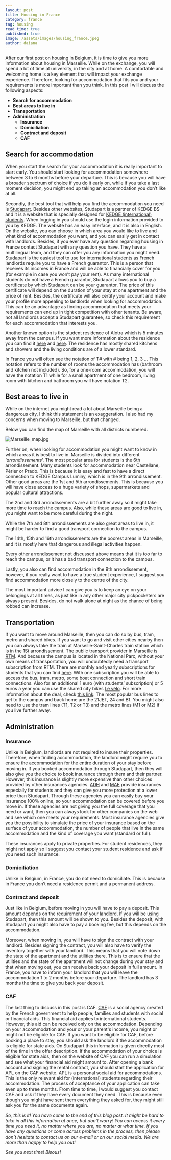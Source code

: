 ```yaml
---
layout: post
title: Housing in France
category: france
tag: housing
read_time: true
published: true
image: /assets/images/housing_france.jpeg
author: daiana
---
```

After our first post on housing in Belgium, it is time to give you more information about housing in Marseille. While on the exchange, you will spend a lot of time at university, in the city and at home. A comfortable and welcoming home is a key element that will impact your exchange experience. Therefore, looking for accommodation that fits you and your requirements is more important than you think. In this post I will discuss the following aspects:

- **Search for accommodation**
- **Best areas to live in**
- **Transportation**
- **Administration**
  - **Insurance**
  - **Domiciliation**
  - **Contract and deposit**
  - **CAF**

## Search for accommodation
When you start the search for your accommodation it is really important to start early. You should start looking for accommodation somewhere between 3 to 6 months before your departure. This is because you will have a broader spectrum of choice if you do it early on, while if you take a last moment decision, you might end up taking an accommodation you don’t like at all. 

Secondly, the best tool that will help you find the accommodation you need is [Studapart](https://www.studapart.com/en). Besides other websites, Studapart is a partner of KEDGE BS and it is a website that is specially designed for [KEDGE (international) students](https://kedge.studapart.com/en). When logging in you should use the login information provided to you by KEDGE.  The website has an easy interface, and it is also in English. On the website, you can choose in which area you would like to live and what kind of accommodation you want, and you can easily get in contact with landlords. 
Besides, if you ever have any question regarding housing in France contact Studapart with any question you have. They have a multilingual team, and they can offer you any information you might need. 
Studapart is the easiest tool to use for international students as French landlords require you to have a French guarantor. This is a person that receives its incomes in France and will be able to financially cover for you (for example in case you won’t pay your rent). As many international students do not have a French guarantor, Studapart allows you to buy a certificate by which Studapart can be your guarantor. The price of this certificate will depend on the duration of your stay at one apartment and the price of rent. Besides, the certificate will also certify your account and make your profile more appealing to landlords when looking for accommodation. This can be an advantage as finding accommodation that meets your requirements can end up in tight competition with other tenants. Be aware, not all landlords accept a Studapart guarantee, so check this requirement for each accommodation that interests you.

Another known option is the student residence of Alotra which is 5 minutes away from the campus. If you want more information about the residence you can find it [here](https://student.kedge.edu/student-services/prepare-my-studies-abroad/accommodation/accommodation-marseille) and [here](https://www.alotra.fr/logement-student-halls-residence-9-en.html). The residence has mostly shared kitchens and showers and the living conditions are of a lower standard.  

In France you will often see the notation of T# with # being 1, 2, 3 … This notation refers to the number of rooms the accommodation has (bathroom and kitchen not included). So, for a one-room accommodation, you will have the notation T1 while for a small apartment of one bedroom, living room with kitchen and bathroom you will have notation T2.

## Best areas to live in
While on the internet you might read a lot about Marseille being a dangerous city, I think this statement is an exaggeration. I also had my concerns when moving to Marseille, but that changed.

Below you can find the map of Marseille with all districts numbered.

![Marseille_map.jpg]({{site.baseurl}}/assets/images/Marseille_map.jpg)

Further on, when looking for accommodation you might want to know in which areas it is best to live in.  Marseille is divided into different ‘_arrondissements_’. The most popular area for students is the 6th arrondissement. Many students look for accommodation near Castellane, Périer or Prado. This is because it is easy and fast to have a direct connection to KEDGE Campus Luminy, which is in the 9th arrondissement. Other good areas are the 1st and 5th arrondissements. This is because you will have close access to a huge variety of shops, supermarkets and popular cultural attractions.

The 2nd and 3rd arrondissements are a bit further away so it might take more time to reach the campus. Also, while these areas are good to live in, you might want to be more careful during the night.

While the 7th and 8th arrondissements are also great areas to live in, it might be harder to find a good transport connection to the campus.

The 14th, 15th and 16th arrondissements are the poorest areas in Marseille, and it is mostly here that dangerous and illegal activities happen.

Every other arrondissement not discussed above means that it is too far to reach the campus, or it has a bad transport connection to the campus.

Lastly, you also can find accommodation in the 9th arrondissement, however, if you really want to have a true student experience, I suggest you find accommodation more closely to the centre of the city.

The most important advice I can give you is to keep an eye on your belongings at all times, as just like in any other major city pickpocketers are always present.  Besides, do not walk alone at night as the chance of being robbed can increase. 

## Transportation
If you want to move around Marseille, then you can do so by bus, tram, metro and shared bikes.  If you want to go and visit other cities nearby then you can always take the train at Marseille-Saint-Charles train station which is in the 1St arrondissement. 
The public transport provider in Marseille is [RTM](https://www.rtm.fr). And because the campus is located in the National Parc, without your own means of transportation, you will undoubtedly need a transport subscription from RTM. There are monthly and yearly subscriptions for students that you can find [here](https://www.rtm.fr/tarifs). With one subscription you will be able to access the bus, tram, metro, some boat connection and short train connections. Also for an additional 1 euro (with students’ subscription) or 5 euros a year you can use the shared city bikes [Le vélo](http://en.levelo-mpm.fr). For more information about the deal, check [this link](https://www.rtm.fr/levelo).
The most popular bus lines to get to the campus and back home are the 21JET, 24 and B1. You might also need to use the tram lines (T1, T2 or T3) and the metro lines (M1 or M2) if you live further away.

## Administration
### Insurance
Unlike in Belgium, landlords are not required to insure their properties. Therefore, when finding accommodation, the landlord might require you to ensure the accommodation for the entire duration of your stay before moving in. If you booked accommodation through Studapart, then they will also give you the choice to book insurance through them and their partner. However, this insurance is slightly more expensive than other choices provided by other insurances agencies. [ADH](https://www.assurances-etudiants.com) and [MAE](https://www.mae.fr/contrats/assurance-habitation-etudiant) provide insurances especially for students and they can give you more protection at a lower price than Studapart. Through these agencies you can easily buy your insurance 100% online, so your accommodation can be covered before you move in.  If these agencies are not giving you the full coverage that you need or want, then you can always look for other companies on the web and see which one meets your requirements. Most insurance agencies give you the possibility to simulate the price of your insurance based on the surface of your accommodation, the number of people that live in the same accommodation and the kind of coverage you want (standard or full).

These insurances apply to private properties. For student residences, they might not apply so I suggest you contact your student residence and ask if you need such insurance.

### Domiciliation
Unlike in Belgium, in France, you do not need to domiciliate. This is because in France you don’t need a residence permit and a permanent address.

### Contract and deposit
Just like in Belgium, before moving in you will have to pay a deposit. This amount depends on the requirement of your landlord. If you will be using Studapart, then this amount will be shown to you. Besides the deposit, with Studapart you might also have to pay a booking fee, but this depends on the accommodation.

Moreover, when moving in, you will have to sign the contract with your landlord. Besides signing the contract, you will also have to verify the inventory together with your landlord. This means that you will note down the state of the apartment and the utilities there. This is to ensure that the utilities and the state of the apartment will not change during your stay and that when moving out, you can receive back your deposit in full amount. In France, you have to inform your landlord that you will leave the accommodation 1 to 2 months before your departure. The landlord has 3 months the time to give you back your deposit. 

### CAF
The last thing to discuss in this post is CAF. [CAF](https://www.caf.fr)  is a social agency created by the French government to help people, families and students with social or financial aids. This financial aid applies to international students. However, this aid can be received only on the accommodation. Depending on your accommodation and your or your parent's income, you might or might not be eligible for CAF. 
If you want to be eligible for CAF, before booking a place to stay, you should ask the landlord if the accommodation is eligible for state aids. On Studapart this information is given directly most of the time in the offer description. If the accommodation of your choice is eligible for state aids, then on the website of CAF you can run a simulation and see what your financial aid might amount to. After opening a bank account and signing the rental contract, you should start the application for APL on the CAF website. APL is a personal social aid for accommodations. This is the only relevant aid for (international) students regarding their accommodation. The process of acceptance of your application can take even up to three months. From time to time, I would suggest you contact CAF and ask if they have every document they need. This is because even though you might have sent them everything they asked for, they might still ask you for the same documents again.

_So, this is it! You have come to the end of this blog post. It might be hard to take in all this information at once, but don’t worry! You can access it every time you need it, no matter where you are, no matter at what time.  If you have any questions or come across problems in the process, then please don’t hesitate to contact us on our e-mail or on our social media. We are more than happy to help you out!_

_See you next time! Bisous!_
